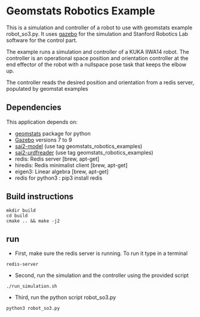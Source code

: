 # Geomstats Robotics Example

This is a simulation and controller of a robot to use with geomstats example robot_so3.py.
It uses [gazebo](http://gazebosim.org/) for the simulation and Stanford Robotics Lab software for the control part.

The example runs a simulation and controller of a KUKA IIWA14 robot. The controller is an operational space position and orientation controller at the end effector of the robot with a nullspace pose task that keeps the elbow up.

The controller reads the desired position and orientation from a redis server, populated by geomstat examples

## Dependencies
This application depends on:

* [geomstats](https://github.com/ninamiolane/geomstats) package for python
* [Gazebo](http://gazebosim.org/) versions 7 to 9
* [sai2-model](https://github.com/manips-sai-org/sai2-model/tree/geomstats_robotics_examples) (use tag geomstats_robotics_examples)
* [sai2-urdfreader](https://github.com/manips-sai-org/sai2-urdfreader/tree/geomstats_robotics_examples) (use tag geomstats_robotics_examples)
* redis: Redis server [brew, apt-get]
* hiredis: Redis minimalist client [brew, apt-get]
* eigen3: Linear algebra [brew, apt-get]
* redis for python3 : pip3 install redis

## Build instructions
```
mkdir build
cd build
cmake .. && make -j2
```

## run
* First, make sure the redis server is running. To run it type in a terminal
```
redis-server
```
* Second, run the simulation and the controller using the provided script
```
./run_simulation.sh
```
* Third, run the python script robot_so3.py
```
python3 robot_so3.py
```
